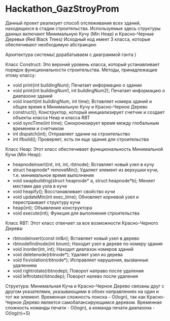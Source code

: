 # Hackathon_GazStroyProm

Данный проект реализует способ отслеживания всех зданий, находящихся в стадии строительства. Используемые здесь структуры данных включают Минимальную Кучу (Min Heap) и Красно-Черные Деревья (Red Black Trees)
Исходный код имеет 3 класса, которые обеспечивают необходимую абстракцию



Архитектура системы( дорабатываем с диаграммой ганта )


Класс Construct:
Это верхний уровень класса, который устанавливает порядок функциональности строительства. Методы, принадлежащие этому классу:
- void print(int buildingNum); Печатает информацию о здании
- void print(int buildingNum1, int buildingNum2); Печатает информацию о диапазоне зданий
- void insert(int buildingNum, int time); Вставляет номера зданий и общее время в Минимальную Кучу и Красно-Черное Дерево
- construct(); Конструктор, который инициализирует счетчик и создает объекты класса Heap и класса RBT
- void syncTime(int time); Синхронизирует время между глобальным временем и счетчиком
- int dispatch(int); Отправляет здание на строительство
- int ifbuild(); Проверяет, есть ли еще здания для строительства

Класс Heap:
Этот класс обеспечивает функциональность Минимальной Кучи (Min Heap):
- heapnodeinsert(int, int, int, rbtnode); Вставляет новый узел в кучу
- struct heapnode* removeMin(); Удаляет элемент из верхушки кучи, т.е. минимальное время выполнения
- void swapbuilding(struct heapnode* a, struct heapnode*b); Меняет местами два узла в куче
- void heapify(); Восстанавливает свойство кучи
- void updateMin(int exec_time); Обновляет корневой узел и перестраивает структуру кучи
- heap(int); Объявление конструктора
- void execute(int); Функция для выполнения строительства

Класс RBT:
Этот класс отвечает за все возможности Красно-Черного Дерева:
- rbtnodeinsert(const int&n); Вставляет новый узел в дерево
- rbtnodefindnode(int bnum); Находит узел в дереве по номеру здания
- void inorder(int, int); Находит диапазон номеров зданий
- void deletenode(rbtnode*); Удаляет узел из дерева
- void fixviolation(rbtnode*); Исправляет нарушения, вызванные удалением
- void rightrotate(rbtnodep); Поворот направо после удаления
- void leftrotate(rbtnodep); Поворот налево после удаления

Структура:
Минимальная Куча и Красно-Черное Дерево связаны друг с другом указателями, указывающими в обоих направлениях на один и тот же элемент. Временная сложность поиска - O(logn), так как Красно-Черное Дерево является самобалансирующимся деревом. Временная сложность команды печати - O(logn), а команда печати диапазона - O(log(n)+S)
